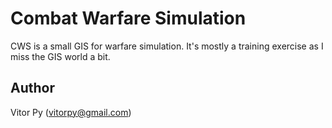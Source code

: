 Combat Warfare Simulation
=========================

CWS is a small GIS for warfare simulation. It's mostly a training exercise as 
I miss the GIS world a bit.

Author
------

Vitor Py (vitorpy@gmail.com)
